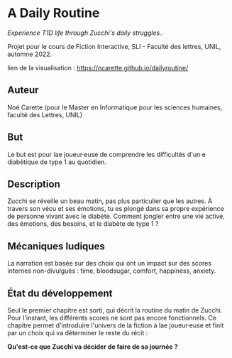 # A Daily Routine

<i> Experience T1D life through Zucchi's daily struggles.. </i>

Projet pour le cours de Fiction Interactive, SLI - Faculté des lettres, UNIL, automne 2022.

lien de la visualisation : https://ncarette.github.io/dailyroutine/

## Auteur

Noé Carette (pour le Master en Informatique pour les sciences humaines, faculté des Lettres, UNIL)

## But

Le but est pour lae joueur·euse de comprendre les difficultés d'un·e diabètique de type 1 au quotidien.

## Description

Zucchi se réveille un beau matin, pas plus particulier que les autres. À travers son vécu et ses émotions, tu es plongé dans sa propre expérience de personne vivant avec le diabète. Comment jongler entre une vie active, des émotions, des besoins, et le diabète de type 1 ?

## Mécaniques ludiques

La narration est basée sur des choix qui ont un impact sur des scores internes non-divulgués : time, bloodsugar, comfort, happiness, anxiety.

## État du développement

Seul le premier chapitre est sorti, qui décrit la routine du matin de Zucchi. Pour l'instant, les différents scores ne sont pas encore fonctionnels. Ce chapitre permet d'introduire l'univers de la fiction à lae joueur·euse et finit par un choix qui va déterminer le reste du récit :

<b>Qu'est-ce que Zucchi va décider de faire de sa journée ?</b>